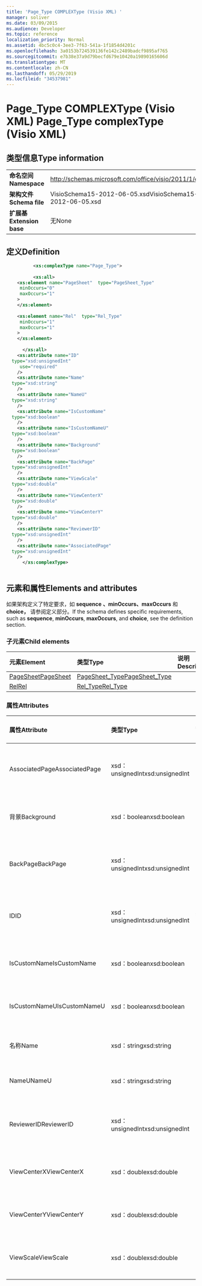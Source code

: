 ```yaml
---
title: 'Page_Type COMPLEXType (Visio XML) '
manager: soliver
ms.date: 03/09/2015
ms.audience: Developer
ms.topic: reference
localization_priority: Normal
ms.assetid: 4bc5c0c4-3ee3-7f63-541a-1f1854d4201c
ms.openlocfilehash: 3a0153b724539136fe142c2489badcf9895af765
ms.sourcegitcommit: e7b38e37a9d79becfd679e10420a19890165606d
ms.translationtype: MT
ms.contentlocale: zh-CN
ms.lasthandoff: 05/29/2019
ms.locfileid: "34537981"
---
```

# <a name="page_type-complextype-visio-xml"></a><span data-ttu-id="99eb5-102">Page_Type COMPLEXType (Visio XML) </span><span class="sxs-lookup"><span data-stu-id="99eb5-102">Page_Type complexType (Visio XML)</span></span>

## <a name="type-information"></a><span data-ttu-id="99eb5-103">类型信息</span><span class="sxs-lookup"><span data-stu-id="99eb5-103">Type information</span></span>

|||
|:-----|:-----|
|<span data-ttu-id="99eb5-104">**命名空间**</span><span class="sxs-lookup"><span data-stu-id="99eb5-104">**Namespace**</span></span> <br/> |http://schemas.microsoft.com/office/visio/2011/1/core  <br/> |
|<span data-ttu-id="99eb5-105">**架构文件**</span><span class="sxs-lookup"><span data-stu-id="99eb5-105">**Schema file**</span></span> <br/> |<span data-ttu-id="99eb5-106">VisioSchema15-2012-06-05.xsd</span><span class="sxs-lookup"><span data-stu-id="99eb5-106">VisioSchema15-2012-06-05.xsd</span></span>  <br/> |
|<span data-ttu-id="99eb5-107">**扩展基**</span><span class="sxs-lookup"><span data-stu-id="99eb5-107">**Extension base**</span></span> <br/> |<span data-ttu-id="99eb5-108">无</span><span class="sxs-lookup"><span data-stu-id="99eb5-108">None</span></span>  <br/> |
   
## <a name="definition"></a><span data-ttu-id="99eb5-109">定义</span><span class="sxs-lookup"><span data-stu-id="99eb5-109">Definition</span></span>

```XML
          <xs:complexType name="Page_Type">
          
          <xs:all>
    <xs:element name="PageSheet"  type="PageSheet_Type"
     minOccurs="0"
     maxOccurs="1"
    >
    </xs:element>
    
    <xs:element name="Rel"  type="Rel_Type"
     minOccurs="1"
     maxOccurs="1"
    >
    </xs:element>
    
      </xs:all>
    <xs:attribute name="ID"
  type="xsd:unsignedInt"
     use="required"
    />
    <xs:attribute name="Name"
  type="xsd:string"
    />
    <xs:attribute name="NameU"
  type="xsd:string"
    />
    <xs:attribute name="IsCustomName"
  type="xsd:boolean"
    />
    <xs:attribute name="IsCustomNameU"
  type="xsd:boolean"
    />
    <xs:attribute name="Background"
  type="xsd:boolean"
    />
    <xs:attribute name="BackPage"
  type="xsd:unsignedInt"
    />
    <xs:attribute name="ViewScale"
  type="xsd:double"
    />
    <xs:attribute name="ViewCenterX"
  type="xsd:double"
    />
    <xs:attribute name="ViewCenterY"
  type="xsd:double"
    />
    <xs:attribute name="ReviewerID"
  type="xsd:unsignedInt"
    />
    <xs:attribute name="AssociatedPage"
  type="xsd:unsignedInt"
    />
      </xs:complexType>
      
```

## <a name="elements-and-attributes"></a><span data-ttu-id="99eb5-110">元素和属性</span><span class="sxs-lookup"><span data-stu-id="99eb5-110">Elements and attributes</span></span>

<span data-ttu-id="99eb5-111">如果架构定义了特定要求，如 **sequence** **、minOccurs、maxOccurs** 和 **choice，** 请参阅定义部分。</span><span class="sxs-lookup"><span data-stu-id="99eb5-111">If the schema defines specific requirements, such as **sequence**, **minOccurs**, **maxOccurs**, and **choice**, see the definition section.</span></span> 
  
### <a name="child-elements"></a><span data-ttu-id="99eb5-112">子元素</span><span class="sxs-lookup"><span data-stu-id="99eb5-112">Child elements</span></span>

|<span data-ttu-id="99eb5-113">**元素**</span><span class="sxs-lookup"><span data-stu-id="99eb5-113">**Element**</span></span>|<span data-ttu-id="99eb5-114">**类型**</span><span class="sxs-lookup"><span data-stu-id="99eb5-114">**Type**</span></span>|<span data-ttu-id="99eb5-115">**说明**</span><span class="sxs-lookup"><span data-stu-id="99eb5-115">**Description**</span></span>|
|:-----|:-----|:-----|
|[<span data-ttu-id="99eb5-116">PageSheet</span><span class="sxs-lookup"><span data-stu-id="99eb5-116">PageSheet</span></span>](pagesheet-element-page_type-complextypevisio-xml.md) <br/> |[<span data-ttu-id="99eb5-117">PageSheet_Type</span><span class="sxs-lookup"><span data-stu-id="99eb5-117">PageSheet_Type</span></span>](pagesheet_type-complextypevisio-xml.md) <br/> ||
|[<span data-ttu-id="99eb5-118">Rel</span><span class="sxs-lookup"><span data-stu-id="99eb5-118">Rel</span></span>](rel-element-page_type-complextypevisio-xml.md) <br/> |[<span data-ttu-id="99eb5-119">Rel_Type</span><span class="sxs-lookup"><span data-stu-id="99eb5-119">Rel_Type</span></span>](rel_type-complextypevisio-xml.md) <br/> ||
   
### <a name="attributes"></a><span data-ttu-id="99eb5-120">属性</span><span class="sxs-lookup"><span data-stu-id="99eb5-120">Attributes</span></span>

|<span data-ttu-id="99eb5-121">**属性**</span><span class="sxs-lookup"><span data-stu-id="99eb5-121">**Attribute**</span></span>|<span data-ttu-id="99eb5-122">**类型**</span><span class="sxs-lookup"><span data-stu-id="99eb5-122">**Type**</span></span>|<span data-ttu-id="99eb5-123">**必需**</span><span class="sxs-lookup"><span data-stu-id="99eb5-123">**Required**</span></span>|<span data-ttu-id="99eb5-124">**描述**</span><span class="sxs-lookup"><span data-stu-id="99eb5-124">**Description**</span></span>|<span data-ttu-id="99eb5-125">**可能的值**</span><span class="sxs-lookup"><span data-stu-id="99eb5-125">**Possible values**</span></span>|
|:-----|:-----|:-----|:-----|:-----|
|<span data-ttu-id="99eb5-126">AssociatedPage</span><span class="sxs-lookup"><span data-stu-id="99eb5-126">AssociatedPage</span></span>  <br/> |<span data-ttu-id="99eb5-127">xsd：unsignedInt</span><span class="sxs-lookup"><span data-stu-id="99eb5-127">xsd:unsignedInt</span></span>  <br/> |<span data-ttu-id="99eb5-128">可选</span><span class="sxs-lookup"><span data-stu-id="99eb5-128">optional</span></span>  <br/> ||<span data-ttu-id="99eb5-129">xsd：unsignedInt 类型的值。</span><span class="sxs-lookup"><span data-stu-id="99eb5-129">Values of the xsd:unsignedInt type.</span></span>  <br/> |
|<span data-ttu-id="99eb5-130">背景</span><span class="sxs-lookup"><span data-stu-id="99eb5-130">Background</span></span>  <br/> |<span data-ttu-id="99eb5-131">xsd：boolean</span><span class="sxs-lookup"><span data-stu-id="99eb5-131">xsd:boolean</span></span>  <br/> |<span data-ttu-id="99eb5-132">可选</span><span class="sxs-lookup"><span data-stu-id="99eb5-132">optional</span></span>  <br/> ||<span data-ttu-id="99eb5-133">xsd：boolean 类型的值。</span><span class="sxs-lookup"><span data-stu-id="99eb5-133">Values of the xsd:boolean type.</span></span>  <br/> |
|<span data-ttu-id="99eb5-134">BackPage</span><span class="sxs-lookup"><span data-stu-id="99eb5-134">BackPage</span></span>  <br/> |<span data-ttu-id="99eb5-135">xsd：unsignedInt</span><span class="sxs-lookup"><span data-stu-id="99eb5-135">xsd:unsignedInt</span></span>  <br/> |<span data-ttu-id="99eb5-136">可选</span><span class="sxs-lookup"><span data-stu-id="99eb5-136">optional</span></span>  <br/> ||<span data-ttu-id="99eb5-137">xsd：unsignedInt 类型的值。</span><span class="sxs-lookup"><span data-stu-id="99eb5-137">Values of the xsd:unsignedInt type.</span></span>  <br/> |
|<span data-ttu-id="99eb5-138">ID</span><span class="sxs-lookup"><span data-stu-id="99eb5-138">ID</span></span>  <br/> |<span data-ttu-id="99eb5-139">xsd：unsignedInt</span><span class="sxs-lookup"><span data-stu-id="99eb5-139">xsd:unsignedInt</span></span>  <br/> |<span data-ttu-id="99eb5-140">必需</span><span class="sxs-lookup"><span data-stu-id="99eb5-140">required</span></span>  <br/> ||<span data-ttu-id="99eb5-141">xsd：unsignedInt 类型的值。</span><span class="sxs-lookup"><span data-stu-id="99eb5-141">Values of the xsd:unsignedInt type.</span></span>  <br/> |
|<span data-ttu-id="99eb5-142">IsCustomName</span><span class="sxs-lookup"><span data-stu-id="99eb5-142">IsCustomName</span></span>  <br/> |<span data-ttu-id="99eb5-143">xsd：boolean</span><span class="sxs-lookup"><span data-stu-id="99eb5-143">xsd:boolean</span></span>  <br/> |<span data-ttu-id="99eb5-144">可选</span><span class="sxs-lookup"><span data-stu-id="99eb5-144">optional</span></span>  <br/> ||<span data-ttu-id="99eb5-145">xsd：boolean 类型的值。</span><span class="sxs-lookup"><span data-stu-id="99eb5-145">Values of the xsd:boolean type.</span></span>  <br/> |
|<span data-ttu-id="99eb5-146">IsCustomNameU</span><span class="sxs-lookup"><span data-stu-id="99eb5-146">IsCustomNameU</span></span>  <br/> |<span data-ttu-id="99eb5-147">xsd：boolean</span><span class="sxs-lookup"><span data-stu-id="99eb5-147">xsd:boolean</span></span>  <br/> |<span data-ttu-id="99eb5-148">可选</span><span class="sxs-lookup"><span data-stu-id="99eb5-148">optional</span></span>  <br/> ||<span data-ttu-id="99eb5-149">xsd：boolean 类型的值。</span><span class="sxs-lookup"><span data-stu-id="99eb5-149">Values of the xsd:boolean type.</span></span>  <br/> |
|<span data-ttu-id="99eb5-150">名称</span><span class="sxs-lookup"><span data-stu-id="99eb5-150">Name</span></span>  <br/> |<span data-ttu-id="99eb5-151">xsd：string</span><span class="sxs-lookup"><span data-stu-id="99eb5-151">xsd:string</span></span>  <br/> |<span data-ttu-id="99eb5-152">可选</span><span class="sxs-lookup"><span data-stu-id="99eb5-152">optional</span></span>  <br/> ||<span data-ttu-id="99eb5-153">xsd：string 类型的值。</span><span class="sxs-lookup"><span data-stu-id="99eb5-153">Values of the xsd:string type.</span></span>  <br/> |
|<span data-ttu-id="99eb5-154">NameU</span><span class="sxs-lookup"><span data-stu-id="99eb5-154">NameU</span></span>  <br/> |<span data-ttu-id="99eb5-155">xsd：string</span><span class="sxs-lookup"><span data-stu-id="99eb5-155">xsd:string</span></span>  <br/> |<span data-ttu-id="99eb5-156">可选</span><span class="sxs-lookup"><span data-stu-id="99eb5-156">optional</span></span>  <br/> ||<span data-ttu-id="99eb5-157">xsd：string 类型的值。</span><span class="sxs-lookup"><span data-stu-id="99eb5-157">Values of the xsd:string type.</span></span>  <br/> |
|<span data-ttu-id="99eb5-158">ReviewerID</span><span class="sxs-lookup"><span data-stu-id="99eb5-158">ReviewerID</span></span>  <br/> |<span data-ttu-id="99eb5-159">xsd：unsignedInt</span><span class="sxs-lookup"><span data-stu-id="99eb5-159">xsd:unsignedInt</span></span>  <br/> |<span data-ttu-id="99eb5-160">可选</span><span class="sxs-lookup"><span data-stu-id="99eb5-160">optional</span></span>  <br/> ||<span data-ttu-id="99eb5-161">xsd：unsignedInt 类型的值。</span><span class="sxs-lookup"><span data-stu-id="99eb5-161">Values of the xsd:unsignedInt type.</span></span>  <br/> |
|<span data-ttu-id="99eb5-162">ViewCenterX</span><span class="sxs-lookup"><span data-stu-id="99eb5-162">ViewCenterX</span></span>  <br/> |<span data-ttu-id="99eb5-163">xsd：double</span><span class="sxs-lookup"><span data-stu-id="99eb5-163">xsd:double</span></span>  <br/> |<span data-ttu-id="99eb5-164">可选</span><span class="sxs-lookup"><span data-stu-id="99eb5-164">optional</span></span>  <br/> ||<span data-ttu-id="99eb5-165">xsd：double 类型的值。</span><span class="sxs-lookup"><span data-stu-id="99eb5-165">Values of the xsd:double type.</span></span>  <br/> |
|<span data-ttu-id="99eb5-166">ViewCenterY</span><span class="sxs-lookup"><span data-stu-id="99eb5-166">ViewCenterY</span></span>  <br/> |<span data-ttu-id="99eb5-167">xsd：double</span><span class="sxs-lookup"><span data-stu-id="99eb5-167">xsd:double</span></span>  <br/> |<span data-ttu-id="99eb5-168">可选</span><span class="sxs-lookup"><span data-stu-id="99eb5-168">optional</span></span>  <br/> ||<span data-ttu-id="99eb5-169">xsd：double 类型的值。</span><span class="sxs-lookup"><span data-stu-id="99eb5-169">Values of the xsd:double type.</span></span>  <br/> |
|<span data-ttu-id="99eb5-170">ViewScale</span><span class="sxs-lookup"><span data-stu-id="99eb5-170">ViewScale</span></span>  <br/> |<span data-ttu-id="99eb5-171">xsd：double</span><span class="sxs-lookup"><span data-stu-id="99eb5-171">xsd:double</span></span>  <br/> |<span data-ttu-id="99eb5-172">可选</span><span class="sxs-lookup"><span data-stu-id="99eb5-172">optional</span></span>  <br/> ||<span data-ttu-id="99eb5-173">xsd：double 类型的值。</span><span class="sxs-lookup"><span data-stu-id="99eb5-173">Values of the xsd:double type.</span></span>  <br/> |
   

